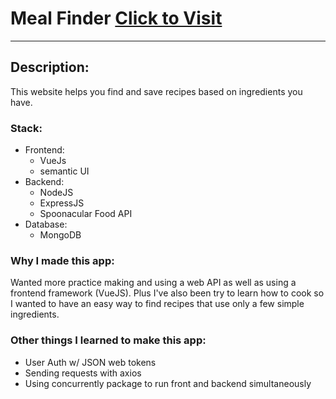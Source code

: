 # Meal Finder [Click to Visit](https://mealfinder123.herokuapp.com/)
---
## Description:
This website helps you find and save recipes based on ingredients you have.

### Stack:
* Frontend: 
    * VueJs
    * semantic UI
* Backend: 
    * NodeJS
    * ExpressJS 
    * Spoonacular Food API
* Database: 
    * MongoDB

### Why I made this app:
Wanted more practice making and using a web API as well as using a frontend framework (VueJS). 
Plus I've also been try to learn how to cook so I wanted to have an easy way to find recipes that use only a few simple ingredients.

### Other things I learned to make this app:
* User Auth w/ JSON web tokens
* Sending requests with axios
* Using concurrently package to run front and backend simultaneously